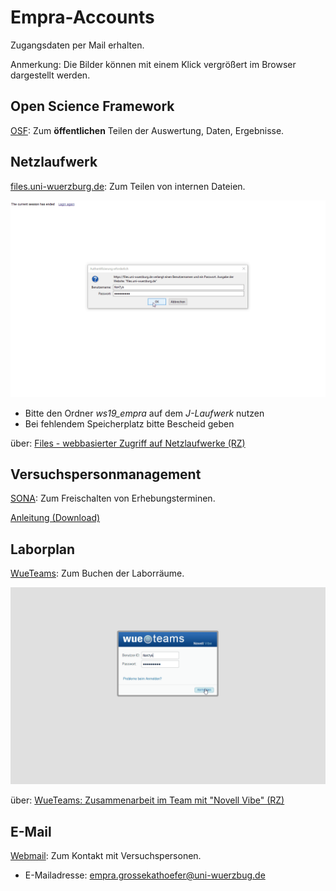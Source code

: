 # Empra-Accounts #

Zugangsdaten per Mail erhalten.

Anmerkung: Die Bilder können mit einem Klick vergrößert im Browser
dargestellt werden.

## Open Science Framework ##

[OSF](https://osf.io): Zum **öffentlichen** Teilen der Auswertung, Daten,
Ergebnisse.

## Netzlaufwerk ##

[files.uni-wuerzburg.de](https://files.uni-wuerzburg.de): Zum Teilen
von internen Dateien.

[![](lib-account/wuefiles.gif)](https://grszkthfr.github.io/ws18_empra/material/lib-account/wuefiles.gif)

+   Bitte den Ordner *ws19_empra* auf dem *J-Laufwerk* nutzen
+   Bei fehlendem Speicherplatz bitte Bescheid geben

über: [Files - webbasierter Zugriff auf Netzlaufwerke (RZ)](https://www.rz.uni-wuerzburg.de/dienste/arbeitsplaetze/netzlaufwerk/files/)

## Versuchspersonmanagement ##

[SONA](https://psywue.sona-systems.com): Zum Freischalten von Erhebungsterminen.

[Anleitung (Download)](lib-account/SONA-Systems_Einleitung-Hiwis.pptx)

## Laborplan ##

[WueTeams](https://wueteams.uni-wuerzburg.de): Zum Buchen der Laborräume.

[![](lib-account/wueteams.gif)](https://grszkthfr.github.io/ws18_empra/material/lib-account/wueteams.gif)

über: [WueTeams: Zusammenarbeit im Team mit "Novell Vibe" (RZ)](https://www.rz.uni-wuerzburg.de/dienste/zusammenarbeit/wueteams/)

## E-Mail ##

[Webmail](https://webmail.uni-wuerzburg.de/login.php): Zum Kontakt mit
Versuchspersonen.
+   E-Mailadresse: [empra.grossekathoefer@uni-wuerzbug.de](mailto:empra.grossekathoefer@uni-wuerzbug.de)

